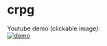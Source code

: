 # crpg
Youtube demo (clickable image):  
[![demo](https://img.youtube.com/vi/H8p3_LfXD4s/0.jpg)](https://youtu.be/H8p3_LfXD4s)
